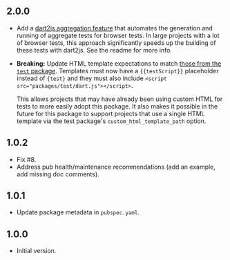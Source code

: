 ## 2.0.0

[dart2js-aggregation]: /README.md#testing-with-dart2js
[test-package-custom-html]: https://github.com/dart-lang/test/tree/master/pkgs/test#running-tests-with-custom-html

- Add a [dart2js aggregation feature][dart2js-aggregation] that automates the
generation and running of aggregate tests for browser tests. In large projects
with a lot of browser tests, this approach significantly speeds up the building
of these tests with dart2js. See the readme for more info.

- **Breaking:** Update HTML template expectations to match [those from the `test` package][test-package-custom-html].
Templates must now have a `{{testScript}}` placeholder instead of `{test}` and
they must also include `<script src="packages/test/dart.js"></script>`.

    This allows projects that may have already been using custom HTML for tests
    to more easily adopt this package. It also makes it possible in the future
    for this package to support projects that use a single HTML template via the
    test package's `custom_html_template_path` option.

## 1.0.2

- Fix #8.
- Address pub health/maintenance recommendations (add an example, add missing
  doc comments).

## 1.0.1

- Update package metadata in `pubspec.yaml`.

## 1.0.0

- Initial version.
